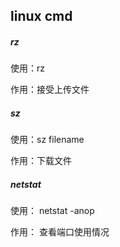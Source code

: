 ## linux cmd

##### rz
使用：rz

作用：接受上传文件

##### sz
使用：sz filename

作用：下载文件

##### netstat
使用： netstat -anop

作用： 查看端口使用情况

